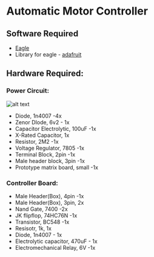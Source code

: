 # Automatic Motor Controller

## Software Required
+ [Eagle](https://www.autodesk.com/products/eagle/overview)
+ Library for eagle - [adafruit](https://github.com/adafruit/Adafruit-Eagle-Library)

## Hardware Required:

### Power Circuit:
![alt text](https://github.com/suren37/automatic_water_controller/blob/master/docs/power_sch.png "Power circuit Schematic")
+ Diode, 1n4007 -4x
+ Zenor DIode, 6v2 - 1x
+ Capacitor Electrolytic, 100uF -1x
+ X-Rated Capacitor, 1x
+ Resistor, 2M2 -1x
+ Voltage Regulator, 7805 -1x
+ Terminal Block, 2pin -1x
+ Male header block, 3pin -1x
+ Prototype matrix board, small -1x

### Controller Board:
+ Male Header(Box), 4pin -1x
+ Male Header(Box), 3pin, 2x
+ Nand Gate, 7400 -2x
+ JK flipflop, 74HC76N -1x
+ Transistor, BC548 -1x
+ Resisotr, 1k, 1x
+ Diode, 1n4007 - 1x
+ Electrolytic capacitor, 470uF - 1x
+ Electromechanical Relay, 6V -1x

